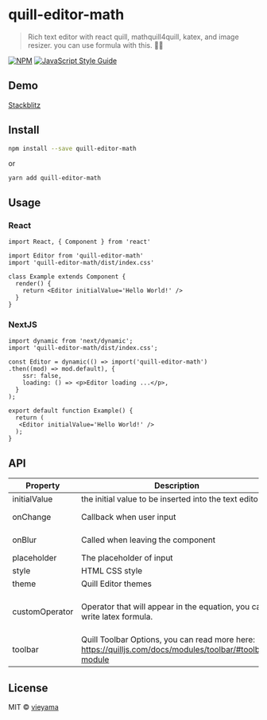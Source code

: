 # quill-editor-math

> Rich text editor with react quill, mathquill4quill, katex, and image resizer. you can use formula with this. 👌🏻

[![NPM](https://img.shields.io/npm/v/quill-math.svg)](https://www.npmjs.com/package/quill-math) [![JavaScript Style Guide](https://img.shields.io/badge/code_style-standard-brightgreen.svg)](https://standardjs.com)

## Demo
[Stackblitz](https://stackblitz.com/edit/nextjs-n3gfsg?file=pages/index.js)

## Install

```bash
npm install --save quill-editor-math
```

or

```
yarn add quill-editor-math
```

## Usage

### React

```tsx
import React, { Component } from 'react'

import Editor from 'quill-editor-math'
import 'quill-editor-math/dist/index.css'

class Example extends Component {
  render() {
    return <Editor initialValue='Hello World!' />
  }
}
```

### NextJS

```tsx
import dynamic from 'next/dynamic';
import 'quill-editor-math/dist/index.css';

const Editor = dynamic(() => import('quill-editor-math')
.then((mod) => mod.default), {
    ssr: false,
    loading: () => <p>Editor loading ...</p>,
  }
);

export default function Example() {
  return (
   <Editor initialValue='Hello World!' />
  );
}

```

## API
| Property       | Description                                                                                             | Type                                        | Default                                     |
|----------------|---------------------------------------------------------------------------------------------------------|---------------------------------------------|---------------------------------------------|
| initialValue   | the initial value to be inserted into the text editor                                                   | String                                      | ""                                          |
| onChange       | Callback when user input                                                                                | function(value, delta, source, editor)      | false                                       |
| onBlur         | Called when leaving the component                                                                       | function(previousSelection, source, editor) | false                                       |
| placeholder    | The placeholder of input                                                                                | String                                      | -                                           |
| style          | HTML CSS style                                                                                          | React.CSSProperties                         | -                                           |
| theme          | Quill Editor themes                                                                                     | String - "bubble \| snow"                   | "snow"                                      |
| customOperator | Operator that will appear in the equation, you can write latex formula.                                 | array                                       | [['\\pm', '\\pm'], ['\\sqrt{x}', '\\sqrt']] |
| toolbar        | Quill Toolbar Options, you can read more here: https://quilljs.com/docs/modules/toolbar/#toolbar-module | array                                       | -                                           |

## License

MIT © [vieyama](https://github.com/vieyama)
